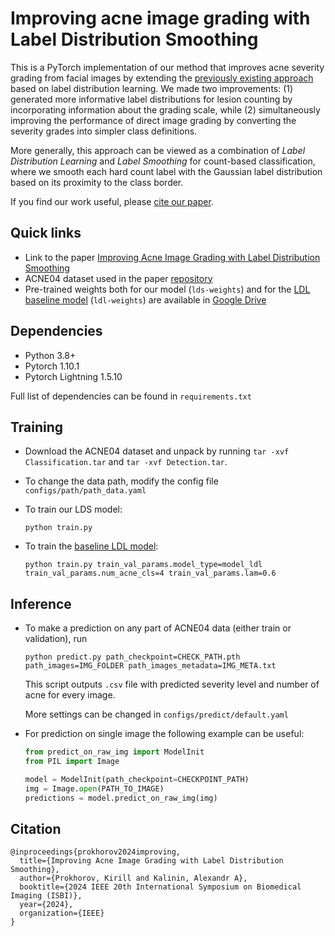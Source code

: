 # Improving acne image grading with Label Distribution Smoothing

This is a PyTorch implementation of our method that improves acne severity grading from facial images by extending the [previously existing approach](https://github.com/xpwu95/LDL) based on label distribution learning.
We made two improvements: (1) generated more informative label distributions for lesion counting by incorporating information about the grading scale, while (2) simultaneously improving the performance of direct image grading by converting the severity grades into simpler class definitions.

More generally, this approach can be viewed as a combination of _Label Distribution Learning_ and _Label Smoothing_ for count-based classification, where we smooth each hard count label with the Gaussian label distribution based on its proximity to the class border.

If you find our work useful, please [cite our paper](#citation).

## Quick links
- Link to the paper [Improving Acne Image Grading with Label Distribution Smoothing](https://arxiv.org/abs/2403.00268)
- ACNE04 dataset used in the paper [repository](https://github.com/xpwu95/LDL)
- Pre-trained weights both for our model (`lds-weights`) and for the [LDL baseline model](https://openaccess.thecvf.com/content_ICCV_2019/papers/Wu_Joint_Acne_Image_Grading_and_Counting_via_Label_Distribution_Learning_ICCV_2019_paper.pdf) (`ldl-weights`) are available in [Google Drive](https://drive.google.com/drive/folders/1yCQfosewm5MctzbrCdbVNFiM9NFo80UL?usp=sharing)

## Dependencies
- Python 3.8+
- Pytorch 1.10.1
- Pytorch Lightning 1.5.10

Full list of dependencies can be found in `requirements.txt`

## Training
- Download the ACNE04 dataset and unpack by running `tar -xvf Classification.tar` and `tar -xvf Detection.tar`.
- To change the data path, modify the config file `configs/path/path_data.yaml`

- To train our LDS model:

  ```
  python train.py
  ```
- To train the [baseline LDL model](https://openaccess.thecvf.com/content_ICCV_2019/papers/Wu_Joint_Acne_Image_Grading_and_Counting_via_Label_Distribution_Learning_ICCV_2019_paper.pdf):
  ```
  python train.py train_val_params.model_type=model_ldl train_val_params.num_acne_cls=4 train_val_params.lam=0.6
  ```

## Inference
- To make a prediction on any part of ACNE04 data (either train or validation), run
  ```
  python predict.py path_checkpoint=CHECK_PATH.pth path_images=IMG_FOLDER path_images_metadata=IMG_META.txt
  ```
  This script outputs `.csv` file with predicted severity level and number of acne for every image.

  More settings can be changed in `configs/predict/default.yaml`
- For prediction on single image the following example can be useful:
  ```python 
  from predict_on_raw_img import ModelInit
  from PIL import Image
  
  model = ModelInit(path_checkpoint=CHECKPOINT_PATH)
  img = Image.open(PATH_TO_IMAGE)
  predictions = model.predict_on_raw_img(img)
  ```

## Citation
```
@inproceedings{prokhorov2024improving,
  title={Improving Acne Image Grading with Label Distribution Smoothing},
  author={Prokhorov, Kirill and Kalinin, Alexandr A},
  booktitle={2024 IEEE 20th International Symposium on Biomedical Imaging (ISBI)},
  year={2024},
  organization={IEEE}
}
```
